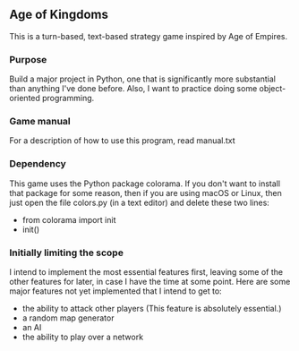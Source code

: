 ## Age of Kingdoms
This is a turn-based, text-based strategy game inspired by Age of Empires.

### Purpose
Build a major project in Python, one that is significantly more
substantial than anything I've done before. Also, I want to practice
doing some object-oriented programming.

### Game manual
For a description of how to use this program, read manual.txt

### Dependency
This game uses the Python package colorama. If you don't want to install that
package for some reason, then if you are using macOS or Linux, then just
open the file colors.py (in a text editor) and delete these two lines:

- from colorama import init
- init()

### Initially limiting the scope
I intend to implement the most essential features first, leaving some of the other
features for later, in case I have the time at some point. Here are some major
features not yet implemented that I intend to get to:
 - the ability to attack other players (This feature is absolutely essential.)
 - a random map generator
 - an AI
 - the ability to play over a network
